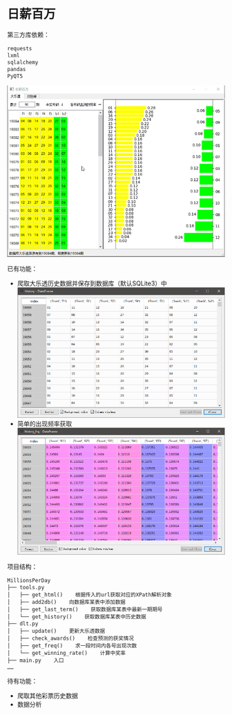 # 日薪百万

第三方库依赖：
```
requests
lxml
sqlalchemy
pandas
PyQT5
```

![](./pics/PyQT5_demo.gif)

已有功能：<br>
- 爬取大乐透历史数据并保存到数据库（默认SQLite3）中
![](./pics/大乐透历史数据.png)
- 简单的出现频率获取
![](./pics/大乐透历史出现频率.png)

项目结构：
```
MillionsPerDay
├── tools.py
│   ├── get_html()    根据传入的url获取对应的XPath解析对象
│   ├── add2db()    向数据库某表中添加数据
│   ├── get_last_term()    获取数据库某表中最新一期期号
│   └── get_history()    获取数据库某表中历史数据
├── dlt.py
│   ├── update()    更新大乐透数据
│   ├── check_awards()    检查预测的获奖情况
│   ├── get_freq()    求一段时间内各号出现次数
│   └── get_winning_rate()    计算中奖率
├── main.py    入口
……
```

待有功能：<br>
- 爬取其他彩票历史数据
- 数据分析